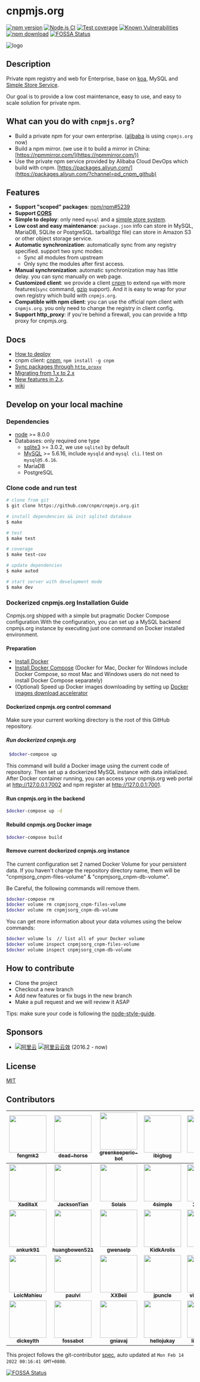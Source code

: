 cnpmjs.org
=======

[![npm version][npm-image]][npm-url]
[![Node.js CI](https://github.com/cnpm/cnpmjs.org/actions/workflows/nodejs.yml/badge.svg)](https://github.com/cnpm/cnpmjs.org/actions/workflows/nodejs.yml)
[![Test coverage][codecov-image]][codecov-url]
[![Known Vulnerabilities][snyk-image]][snyk-url]
[![npm download][download-image]][download-url]
[![FOSSA Status](https://app.fossa.com/api/projects/git%2Bgithub.com%2Fcnpm%2Fcnpmjs.org.svg?type=shield)](https://app.fossa.com/projects/git%2Bgithub.com%2Fcnpm%2Fcnpmjs.org?ref=badge_shield)

[npm-image]: http://cnpmjs.org/badge/v/cnpmjs.org.svg?style=flat-square
[npm-url]: http://cnpmjs.org/package/cnpmjs.org
[codecov-image]: https://codecov.io/gh/cnpm/cnpmjs.org/branch/master/graph/badge.svg
[codecov-url]: https://codecov.io/gh/cnpm/cnpmjs.org
[snyk-image]: https://snyk.io/test/npm/cnpmjs.org/badge.svg?style=flat-square
[snyk-url]: https://snyk.io/test/npm/cnpmjs.org
[download-image]: https://img.shields.io/npm/dm/cnpmjs.org.svg?style=flat-square
[download-url]: https://npmjs.org/package/cnpmjs.org

![logo](https://raw.github.com/cnpm/cnpmjs.org/master/logo.png)

## Description

Private npm registry and web for Enterprise, base on [koa](http://koajs.com/),
MySQL and [Simple Store Service](https://github.com/cnpm/cnpmjs.org/wiki/NFS-Guide).

Our goal is to provide a low cost maintenance, easy to use, and easy to scale solution for private npm.

## What can you do with `cnpmjs.org`?

* Build a private npm for your own enterprise. ([alibaba](http://www.alibaba.com/) is using `cnpmjs.org` now)
* Build a npm mirror. (we use it to build a mirror in China: [https://npmmirror.com/](https://npmmirror.com/))
* Use the private npm service provided by Alibaba Cloud DevOps which build with cnpm. [https://packages.aliyun.com/](https://packages.aliyun.com/?channel=pd_cnpm_github)

## Features

* **Support "scoped" packages**: [npm/npm#5239](https://github.com/npm/npm/issues/5239)
* **Support [CORS](http://en.wikipedia.org/wiki/Cross-origin_resource_sharing)**
* **Simple to deploy**: only need `mysql` and a [simple store system](https://github.com/cnpm/cnpmjs.org/wiki/NFS-Guide).
* **Low cost and easy maintenance**: `package.json` info can store in MySQL, MariaDB, SQLite or PostgreSQL.
tarball(tgz file) can store in Amazon S3 or other object storage service.
* **Automatic synchronization**: automatically sync from any registry specified. support two sync modes:
  - Sync all modules from upstream
  - Only sync the modules after first access.
* **Manual synchronization**: automatic synchronization may has little delay. you can sync manually on web page.
* **Customized client**: we provide a client [cnpm](https://github.com/cnpm/cnpm)
to extend `npm` with more features(`sync` command, [gzip](https://github.com/npm/npm-registry-client/pull/40) support).
And it is easy to wrap for your own registry which build with `cnpmjs.org`.
* **Compatible with npm client**: you can use the official npm client with `cnpmjs.org`.
you only need to change the registry in client config.
* **Support http_proxy**: if you're behind a firewall, you can provide a http proxy for cnpmjs.org.

## Docs

* [How to deploy](https://github.com/cnpm/cnpmjs.org/wiki/Deploy)
* cnpm client: [cnpm](https://github.com/cnpm/cnpm), `npm install -g cnpm`
* [Sync packages through `http_proxy`](https://github.com/cnpm/cnpmjs.org/wiki/Sync-packages-through-http_proxy)
* [Migrating from 1.x to 2.x](https://github.com/cnpm/cnpmjs.org/wiki/Migrating-from-1.x-to-2.x)
* [New features in 2.x](https://github.com/cnpm/cnpmjs.org/wiki/New-features-in-2.x).
* [wiki](https://github.com/cnpm/cnpmjs.org/wiki)

## Develop on your local machine

### Dependencies

* [node](http://nodejs.org) >= 8.0.0
* Databases: only required one type
  * [sqlite3](https://npmmirror.com/package/sqlite3) >= 3.0.2, we use `sqlite3` by default
  * [MySQL](http://dev.mysql.com/downloads/) >= 5.6.16, include `mysqld` and `mysql cli`. I test on `mysql@5.6.16`.
  * MariaDB
  * PostgreSQL

### Clone code and run test

```bash
# clone from git
$ git clone https://github.com/cnpm/cnpmjs.org.git

# install dependencies && init sqlite3 database
$ make

# test
$ make test

# coverage
$ make test-cov

# update dependencies
$ make autod

# start server with development mode
$ make dev
```

### Dockerized cnpmjs.org Installation Guide

Cnpmjs.org shipped with a simple but pragmatic Docker Compose configuration.With the configuration, you can set up a MySQL backend cnpmjs.org instance by executing just one command on Docker installed environment.

#### Preparation

* [Install Docker](https://www.docker.com/community-edition)
* [Install Docker Compose](https://docs.docker.com/compose/install/) (Docker for Mac, Docker for Windows include Docker Compose, so most Mac and Windows users do not need to install Docker Compose separately)
* (Optional) Speed up Docker images downloading by setting up [Docker images download accelerator](https://yq.aliyun.com/articles/29941)


#### Dockerized cnpmjs.org control command

Make sure your current working directory is the root of this GitHub repository.

##### Run dockerized cnpmjs.org

```bash
 $docker-compose up
 ```

This command will build a Docker image using the current code of repository. Then set up a dockerized MySQL instance with data initialized. After Docker container running, you can access your cnpmjs.org web portal at http://127.0.0.1:7002 and npm register at http://127.0.0.1:7001.

#### Run cnpmjs.org in the backend

```bash
$docker-compose up -d
```

#### Rebuild cnpmjs.org Docker image

```bash
$docker-compose build
```

#### Remove current dockerized cnpmjs.org instance

The current configuration set 2 named Docker Volume for your persistent data. If you haven't change the repository directory name, them will be "cnpmjsorg_cnpm-files-volume" & "cnpmjsorg_cnpm-db-volume".

Be Careful, the following commands will remove them.

```bash
$docker-compose rm
$docker volume rm cnpmjsorg_cnpm-files-volume
$docker volume rm cnpmjsorg_cnpm-db-volume
```

You can get more information about your data volumes using the below commands:

```bash
$docker volume ls  // list all of your Docker volume
$docker volume inspect cnpmjsorg_cnpm-files-volume
$docker volume inspect cnpmjsorg_cnpm-db-volume
```

## How to contribute

* Clone the project
* Checkout a new branch
* Add new features or fix bugs in the new branch
* Make a pull request and we will review it ASAP

Tips: make sure your code is following the [node-style-guide](https://github.com/felixge/node-style-guide).

## Sponsors

- [![阿里云](https://static.aliyun.com/images/www-summerwind/logo.gif)](http://click.aliyun.com/m/4288/) [![阿里云云效](https://img.alicdn.com/tfs/TB116yt3fb2gK0jSZK9XXaEgFXa-106-20.png)](https://devops.aliyun.com/?channel=pd_cnpm_github) (2016.2 - now)

## License

[MIT](LICENSE.txt)

<!-- GITCONTRIBUTOR_START -->

## Contributors

|[<img src="https://avatars.githubusercontent.com/u/156269?v=4" width="100px;"/><br/><sub><b>fengmk2</b></sub>](https://github.com/fengmk2)<br/>|[<img src="https://avatars.githubusercontent.com/u/985607?v=4" width="100px;"/><br/><sub><b>dead-horse</b></sub>](https://github.com/dead-horse)<br/>|[<img src="https://avatars.githubusercontent.com/u/14790466?v=4" width="100px;"/><br/><sub><b>greenkeeperio-bot</b></sub>](https://github.com/greenkeeperio-bot)<br/>|[<img src="https://avatars.githubusercontent.com/u/543405?v=4" width="100px;"/><br/><sub><b>ibigbug</b></sub>](https://github.com/ibigbug)<br/>|[<img src="https://avatars.githubusercontent.com/u/6897780?v=4" width="100px;"/><br/><sub><b>killagu</b></sub>](https://github.com/killagu)<br/>|[<img src="https://avatars.githubusercontent.com/u/1147375?v=4" width="100px;"/><br/><sub><b>alsotang</b></sub>](https://github.com/alsotang)<br/>|
| :---: | :---: | :---: | :---: | :---: | :---: |
|[<img src="https://avatars.githubusercontent.com/u/2842176?v=4" width="100px;"/><br/><sub><b>XadillaX</b></sub>](https://github.com/XadillaX)<br/>|[<img src="https://avatars.githubusercontent.com/u/327019?v=4" width="100px;"/><br/><sub><b>JacksonTian</b></sub>](https://github.com/JacksonTian)<br/>|[<img src="https://avatars.githubusercontent.com/u/11251401?v=4" width="100px;"/><br/><sub><b>Solais</b></sub>](https://github.com/Solais)<br/>|[<img src="https://avatars.githubusercontent.com/u/1134761?v=4" width="100px;"/><br/><sub><b>4simple</b></sub>](https://github.com/4simple)<br/>|[<img src="https://avatars.githubusercontent.com/u/6622122?v=4" width="100px;"/><br/><sub><b>21paradox</b></sub>](https://github.com/21paradox)<br/>|[<img src="https://avatars.githubusercontent.com/u/1294440?v=4" width="100px;"/><br/><sub><b>albertZhang2013</b></sub>](https://github.com/albertZhang2013)<br/>|
|[<img src="https://avatars.githubusercontent.com/u/6111524?v=4" width="100px;"/><br/><sub><b>ankurk91</b></sub>](https://github.com/ankurk91)<br/>|[<img src="https://avatars.githubusercontent.com/u/1935436?v=4" width="100px;"/><br/><sub><b>huangbowen521</b></sub>](https://github.com/huangbowen521)<br/>|[<img src="https://avatars.githubusercontent.com/u/5365267?v=4" width="100px;"/><br/><sub><b>gwenaelp</b></sub>](https://github.com/gwenaelp)<br/>|[<img src="https://avatars.githubusercontent.com/u/324440?v=4" width="100px;"/><br/><sub><b>KidkArolis</b></sub>](https://github.com/KidkArolis)<br/>|[<img src="https://avatars.githubusercontent.com/u/922240?v=4" width="100px;"/><br/><sub><b>tq0fqeu</b></sub>](https://github.com/tq0fqeu)<br/>|[<img src="https://avatars.githubusercontent.com/u/1587797?v=4" width="100px;"/><br/><sub><b>limianwang</b></sub>](https://github.com/limianwang)<br/>|
|[<img src="https://avatars.githubusercontent.com/u/900947?v=4" width="100px;"/><br/><sub><b>LoicMahieu</b></sub>](https://github.com/LoicMahieu)<br/>|[<img src="https://avatars.githubusercontent.com/u/1614482?v=4" width="100px;"/><br/><sub><b>paulvi</b></sub>](https://github.com/paulvi)<br/>|[<img src="https://avatars.githubusercontent.com/u/36651530?v=4" width="100px;"/><br/><sub><b>XXBeii</b></sub>](https://github.com/XXBeii)<br/>|[<img src="https://avatars.githubusercontent.com/u/1422472?v=4" width="100px;"/><br/><sub><b>jpuncle</b></sub>](https://github.com/jpuncle)<br/>|[<img src="https://avatars.githubusercontent.com/u/20092391?v=4" width="100px;"/><br/><sub><b>vincentmrlau</b></sub>](https://github.com/vincentmrlau)<br/>|[<img src="https://avatars.githubusercontent.com/u/4470552?v=4" width="100px;"/><br/><sub><b>stoneChen</b></sub>](https://github.com/stoneChen)<br/>|
[<img src="https://avatars.githubusercontent.com/u/2196373?v=4" width="100px;"/><br/><sub><b>dickeylth</b></sub>](https://github.com/dickeylth)<br/>|[<img src="https://avatars.githubusercontent.com/u/29791463?v=4" width="100px;"/><br/><sub><b>fossabot</b></sub>](https://github.com/fossabot)<br/>|[<img src="https://avatars.githubusercontent.com/u/1941756?v=4" width="100px;"/><br/><sub><b>gniavaj</b></sub>](https://github.com/gniavaj)<br/>|[<img src="https://avatars.githubusercontent.com/u/10371891?v=4" width="100px;"/><br/><sub><b>hellojukay</b></sub>](https://github.com/hellojukay)<br/>|[<img src="https://avatars.githubusercontent.com/u/5040076?v=4" width="100px;"/><br/><sub><b>liyangready</b></sub>](https://github.com/liyangready)<br/>|[<img src="https://avatars.githubusercontent.com/u/970903?v=4" width="100px;"/><br/><sub><b>anhulife</b></sub>](https://github.com/anhulife)<br/>

This project follows the git-contributor [spec](https://github.com/xudafeng/git-contributor), auto updated at `Mon Feb 14 2022 00:16:41 GMT+0800`.

<!-- GITCONTRIBUTOR_END -->

[![FOSSA Status](https://app.fossa.com/api/projects/git%2Bgithub.com%2Fcnpm%2Fcnpmjs.org.svg?type=large)](https://app.fossa.com/projects/git%2Bgithub.com%2Fcnpm%2Fcnpmjs.org?ref=badge_large)
